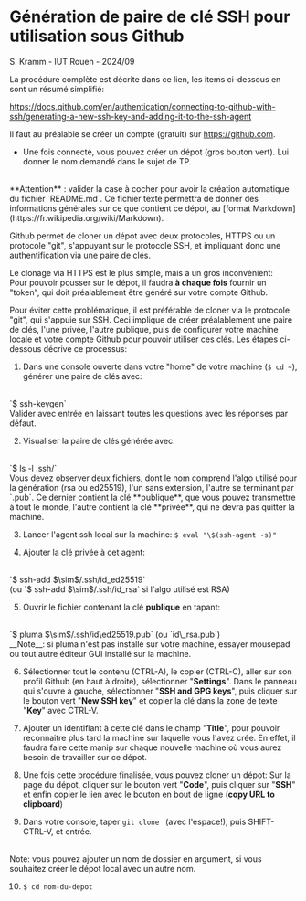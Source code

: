 # Génération de paire de clé SSH pour utilisation sous Github

S. Kramm - IUT Rouen - 2024/09

La procédure complète est décrite dans ce lien, les items ci-dessous en sont un résumé simplifié:

https://docs.github.com/en/authentication/connecting-to-github-with-ssh/generating-a-new-ssh-key-and-adding-it-to-the-ssh-agent

Il faut au préalable se créer un compte (gratuit) sur https://github.com.

- Une fois connecté, vous pouvez créer un dépot (gros bouton vert).
Lui donner le nom demandé dans le sujet de TP.
<br>
**Attention** : valider la case à cocher pour avoir la création automatique du fichier `README.md`.
Ce fichier texte permettra de donner des informations générales sur ce que contient ce dépot, au [format Markdown](https://fr.wikipedia.org/wiki/Markdown).

Github permet de cloner un dépot avec deux protocoles, HTTPS ou un protocole "git", s'appuyant sur le protocole SSH, et impliquant donc une authentification via une paire de clés.

Le clonage via HTTPS est le plus simple, mais a un gros inconvénient:
<br>
Pour pouvoir pousser sur le dépot, il faudra **à chaque fois** fournir un "token", qui doit préalablement être généré sur votre compte Github.

Pour éviter cette problématique, il est préférable de cloner via le protocole "git", qui s'appuie sur SSH.
Ceci implique de créer préalablement une paire de clés, l'une privée, l'autre publique, puis de configurer votre machine locale et votre compte Github pour pouvoir utiliser ces clés.
Les étapes ci-dessous décrive ce processus:

1. Dans une console ouverte dans votre "home" de votre machine (`$ cd ~`), générer une paire de clés avec:
<br>
`$ ssh-keygen` 
<br>
Valider avec entrée en laissant toutes les questions avec les réponses par défaut.

2. Visualiser la paire de clés générée avec:
<br>
`$ ls -l .ssh/`
<br>
Vous devez observer deux fichiers, dont le nom comprend l'algo utilisé pour la génération (rsa ou ed25519), l'un sans extension, l'autre se terminant par `.pub`.
Ce dernier contient la clé **publique**, que vous pouvez transmettre à tout le monde, l'autre contient la clé **privée**, qui ne devra pas quitter la machine.

3. Lancer l'agent ssh local sur la machine:
`$ eval "\$(ssh-agent -s)"`

4. Ajouter la clé privée à cet agent:
<br>
`$ ssh-add $\sim$/.ssh/id_ed25519`
<br>
(ou `$ ssh-add $\sim$/.ssh/id_rsa` si l'algo utilisé est RSA)

5. Ouvrir le fichier contenant la clé **publique** en tapant:
<br>
`$ pluma $\sim$/.ssh/id\ed25519.pub` (ou `id\_rsa.pub`)
<br>
__Note__: si pluma n'est pas installé sur votre machine, essayer mousepad ou tout autre éditeur GUI installé sur la machine.

6. Sélectionner tout le contenu (CTRL-A), le copier (CTRL-C), aller sur son profil Github (en haut à droite), sélectionner "__Settings__".
Dans le panneau qui s'ouvre à gauche, sélectionner "__SSH and GPG keys__", puis cliquer sur le bouton vert "__New SSH key__" et copier la clé dans la zone de texte "__Key__" avec CTRL-V.

7. Ajouter un identifiant à cette clé dans le champ "__Title__", pour pouvoir reconnaitre plus tard la machine sur laquelle vous l'avez crée.
En effet, il faudra faire cette manip sur chaque nouvelle machine où vous aurez besoin de travailler sur ce dépot.

8. Une fois cette procédure finalisée, vous pouvez cloner un dépot:
Sur la page du dépot, cliquer sur le bouton vert "__Code__", puis cliquer sur "__SSH__" et enfin copier le lien avec le bouton en bout de ligne
(__copy URL to clipboard__)

9. Dans votre console, taper `git clone ` (avec l'espace!), puis SHIFT-CTRL-V, et entrée.
<br>
Note: vous pouvez ajouter un nom de dossier en argument, si vous souhaitez créer le dépot local avec un autre nom.

10. `$ cd nom-du-depot`




